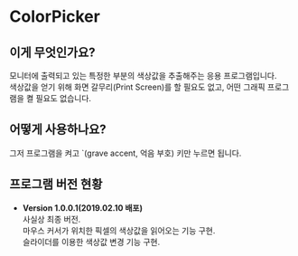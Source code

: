 # ColorPicker


이게 무엇인가요?    
-----------
모니터에 출력되고 있는 특정한 부분의 색상값을 추출해주는 응용 프로그램입니다.  
색상값을 얻기 위해 화면 갈무리(Print Screen)를 할 필요도 없고, 어떤 그래픽 프로그램을 켤 필요도 없습니다.  
  

어떻게 사용하나요?    
-----------
그저 프로그램을 켜고 `(grave accent, 억음 부호) 키만 누르면 됩니다.  
  

프로그램 버전 현황    
-----------
- **Version 1.0.0.1(2019.02.10 배포)**  
사실상 최종 버전.  
마우스 커서가 위치한 픽셀의 색상값을 읽어오는 기능 구현.  
슬라이더를 이용한 색상값 변경 기능 구현.